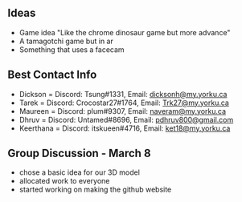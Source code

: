 ## Ideas
- Game idea "Like the chrome dinosaur game but more advance"
- A tamagotchi game but in ar
- Something that uses a facecam

## Best Contact Info
- Dickson = Discord: Tsung#1331, Email: dicksonh@my.yorku.ca
- Tarek = Discord: Crocostar27#1764, Email: Trk27@my.yorku.ca
- Maureen = Discord: plum#9307, Email: naveram@my.yorku.ca
- Dhruv = Discord: Untamed#8696, Email: pdhruv800@gmail.com
- Keerthana = Discord: itskueen#4716, Email: ket18@my.yorku.ca


## Group Discussion - March 8
- chose a basic idea for our 3D model
- allocated work to everyone
- started working on making the github website

